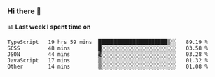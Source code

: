 ### Hi there 👋

<!--
**DBvc/DBvc** is a ✨ _special_ ✨ repository because its `README.md` (this file) appears on your GitHub profile.

Here are some ideas to get you started:

- 🔭 I’m currently working on ...
- 🌱 I’m currently learning ...
- 👯 I’m looking to collaborate on ...
- 🤔 I’m looking for help with ...
- 💬 Ask me about ...
- 📫 How to reach me: ...
- 😄 Pronouns: ...
- ⚡ Fun fact: ...
-->

📊 **Last week I spent time on**
<!--START_SECTION:waka-->

```text
TypeScript   19 hrs 59 mins  ██████████████████████▒░░   89.19 %
SCSS         48 mins         █░░░░░░░░░░░░░░░░░░░░░░░░   03.58 %
JSON         44 mins         ▓░░░░░░░░░░░░░░░░░░░░░░░░   03.28 %
JavaScript   17 mins         ▒░░░░░░░░░░░░░░░░░░░░░░░░   01.32 %
Other        14 mins         ▒░░░░░░░░░░░░░░░░░░░░░░░░   01.08 %
```

<!--END_SECTION:waka-->

